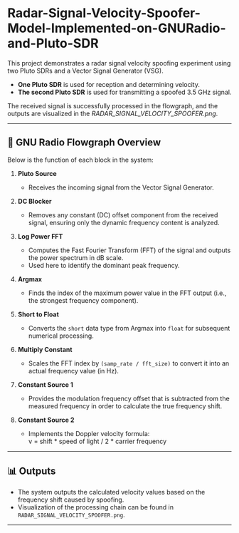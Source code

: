 # Radar-Signal-Velocity-Spoofer-Model-Implemented-on-GNURadio-and-Pluto-SDR

This project demonstrates a radar signal velocity spoofing experiment using two Pluto SDRs and a Vector Signal Generator (VSG).  

- **One Pluto SDR** is used for reception and determining velocity.  
- **The second Pluto SDR** is used for transmitting a spoofed 3.5 GHz signal.  

The received signal is successfully processed in the flowgraph, and the outputs are visualized in the *RADAR_SIGNAL_VELOCITY_SPOOFER.png*.  

---

## 🔹 GNU Radio Flowgraph Overview

Below is the function of each block in the system:

1. **Pluto Source**  
   - Receives the incoming signal from the Vector Signal Generator.  

2. **DC Blocker**  
   - Removes any constant (DC) offset component from the received signal, ensuring only the dynamic frequency content is analyzed.  

3. **Log Power FFT**  
   - Computes the Fast Fourier Transform (FFT) of the signal and outputs the power spectrum in dB scale.  
   - Used here to identify the dominant peak frequency.  

4. **Argmax**  
   - Finds the index of the maximum power value in the FFT output (i.e., the strongest frequency component).  

5. **Short to Float**  
   - Converts the `short` data type from Argmax into `float` for subsequent numerical processing.  

6. **Multiply Constant**  
   - Scales the FFT index by `(samp_rate / fft_size)` to convert it into an actual frequency value (in Hz).  

7. **Constant Source 1**  
   - Provides the modulation frequency offset that is subtracted from the measured frequency in order to calculate the true frequency shift.  

8. **Constant Source 2**  
   - Implements the Doppler velocity formula:  
 v = shift * speed of light / 2 * carrier frequency

---

## 📊 Outputs
- The system outputs the calculated velocity values based on the frequency shift caused by spoofing.  
- Visualization of the processing chain can be found in `RADAR_SIGNAL_VELOCITY_SPOOFER.png`.  

---

